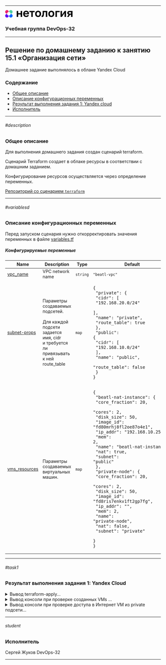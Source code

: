 
---
<img src="../Netology.png" height="24px"/>

### Учебная группа DevOps-32

---

## Решение по домашнему заданию к занятию 15.1 «Организация сети»

Домашнее задание выполнялось в облаке Yandex Cloud

### Содержание

- [Общее описание](#description) 
- [Описание конфигурационных переменных](#variablesd)
- [Результат выполнения задания 1: Yandex cloud](#task1)
- [Исполнитель](#student)


---

###### #description
### Общее описание

Для выполнения домашнего задания создан сценарий terraform.

Сценарий Terraform создает в облаке ресурсы в соответствии с домашним заданием.

Конфигурирование ресурсов осуществляется через определение переменных.

[Репозиторий со сценарием `terraform`](./)

---

###### #variablesd
### Описание конфигурационных переменных

Перед запуском сценария нужно откорректировать значения переменных в файле [variables.tf](./variables.tf) 

##### Конфигурируемые переменные

| Name | Description                                                                                                                       | Type | Default | Required |
|------|-----------------------------------------------------------------------------------------------------------------------------------|------|---------|:--------:|
| <a name="input_vpc_name"></a> [vpc\_name](#input\_vpc\_name) | VPC network name                                                                                                                  | `string` | `"beatl-vpc"` |   yes    |
| <a name="input_subnet-props"></a> [subnet-props](#input\_subnet-props) | Параметры создаваемых подсетей. <br> <br> Для каждой подсети задается имя, cidr <br> и требуется ли привязывать к ней route_table | `map` | <pre>{<br>  "private": {<br>    "cidr": [<br>      "192.168.20.0/24"<br>    ],<br>    "name": "private",<br>    "route_table": true<br>  },<br>  "public": {<br>    "cidr": [<br>      "192.168.10.0/24"<br>    ],<br>    "name": "public",<br>    "route_table": false<br>  }<br>}</pre> |   yes    |
| <a name="input_vms_resources"></a> [vms\_resources](#input\_vms\_resources) | Параметры создаваемых виртуальных машин.                                                                                          | `map` | <pre>{<br>  "beatl-nat-instance": {<br>    "core_fraction": 20,<br>    "cores": 2,<br>    "disk_size": 50,<br>    "image_id": "fd80mrhj8fl2oe87o4e1",<br>    "ip_addr": "192.168.10.254",<br>    "mem": 2,<br>    "name": "beatl-nat-instance",<br>    "nat": true,<br>    "subnet": "public"<br>  },<br>  "private-node": {<br>    "core_fraction": 20,<br>    "cores": 2,<br>    "disk_size": 50,<br>    "image_id": "fd8ris7enkv1ft2gp7fg",<br>    "ip_addr": "",<br>    "mem": 2,<br>    "name": "private-node",<br>    "nat": false,<br>    "subnet": "private"<br>  }<br>}</pre> |   yes    |

---

###### #task1
### Результат выполнения задания 1: Yandex Cloud

<details>
    <summary> Вывод terraform-apply...  </summary>

```
beatl@Sirius:~/homeworks/clopro/15.1$ terraform apply

Terraform used the selected providers to generate the following execution plan. Resource actions are indicated with the following symbols:
  + create

Terraform will perform the following actions:

  # yandex_compute_instance.beatl_vm["beatl-nat-instance"] will be created
  + resource "yandex_compute_instance" "beatl_vm" {
      + allow_stopping_for_update = true
      + created_at                = (known after apply)
      + folder_id                 = (known after apply)
      + fqdn                      = (known after apply)
      + gpu_cluster_id            = (known after apply)
      + hostname                  = "beatl-nat-instance"
      + id                        = (known after apply)
      + maintenance_grace_period  = (known after apply)
      + maintenance_policy        = (known after apply)
      + metadata                  = {
          + "ssh-keys" = <<-EOT
                ubuntu:ssh-ed25519 XXXXXXXXXXXXXXXXXXXXXXXXXXXXXXXXXXXXXXXXXXXXXXXXXXXXXXXXXXXXXXXXXXXXXXXXXX
            EOT
        }
      + name                      = "beatl-nat-instance"
      + network_acceleration_type = "standard"
      + platform_id               = "standard-v1"
      + service_account_id        = (known after apply)
      + status                    = (known after apply)
      + zone                      = (known after apply)

      + boot_disk {
          + auto_delete = true
          + device_name = (known after apply)
          + disk_id     = (known after apply)
          + mode        = (known after apply)

          + initialize_params {
              + block_size  = (known after apply)
              + description = (known after apply)
              + image_id    = "fd80mrhj8fl2oe87o4e1"
              + name        = (known after apply)
              + size        = 50
              + snapshot_id = (known after apply)
              + type        = "network-hdd"
            }
        }

      + network_interface {
          + index              = (known after apply)
          + ip_address         = "192.168.10.254"
          + ipv4               = true
          + ipv6               = (known after apply)
          + ipv6_address       = (known after apply)
          + mac_address        = (known after apply)
          + nat                = true
          + nat_ip_address     = (known after apply)
          + nat_ip_version     = (known after apply)
          + security_group_ids = (known after apply)
          + subnet_id          = (known after apply)
        }

      + resources {
          + core_fraction = 20
          + cores         = 2
          + memory        = 2
        }

      + scheduling_policy {
          + preemptible = true
        }
    }

  # yandex_compute_instance.beatl_vm["private-node"] will be created
  + resource "yandex_compute_instance" "beatl_vm" {
      + allow_stopping_for_update = true
      + created_at                = (known after apply)
      + folder_id                 = (known after apply)
      + fqdn                      = (known after apply)
      + gpu_cluster_id            = (known after apply)
      + hostname                  = "private-node"
      + id                        = (known after apply)
      + maintenance_grace_period  = (known after apply)
      + maintenance_policy        = (known after apply)
      + metadata                  = {
          + "ssh-keys" = <<-EOT
                ubuntu:ssh-ed25519 XXXXXXXXXXXXXXXXXXXXXXXXXXXXXXXXXXXXXXXXXXXXXXXXXXXXXXXXXXXXXXXXXXXXXXXXXXXXXXX
            EOT
        }
      + name                      = "private-node"
      + network_acceleration_type = "standard"
      + platform_id               = "standard-v1"
      + service_account_id        = (known after apply)
      + status                    = (known after apply)
      + zone                      = (known after apply)

      + boot_disk {
          + auto_delete = true
          + device_name = (known after apply)
          + disk_id     = (known after apply)
          + mode        = (known after apply)

          + initialize_params {
              + block_size  = (known after apply)
              + description = (known after apply)
              + image_id    = "fd8ris7enkv1ft2gp7fg"
              + name        = (known after apply)
              + size        = 50
              + snapshot_id = (known after apply)
              + type        = "network-hdd"
            }
        }

      + network_interface {
          + index              = (known after apply)
          + ip_address         = (known after apply)
          + ipv4               = true
          + ipv6               = (known after apply)
          + ipv6_address       = (known after apply)
          + mac_address        = (known after apply)
          + nat                = false
          + nat_ip_address     = (known after apply)
          + nat_ip_version     = (known after apply)
          + security_group_ids = (known after apply)
          + subnet_id          = (known after apply)
        }

      + resources {
          + core_fraction = 20
          + cores         = 2
          + memory        = 2
        }

      + scheduling_policy {
          + preemptible = true
        }
    }

  # yandex_vpc_network.beatl-net will be created
  + resource "yandex_vpc_network" "beatl-net" {
      + created_at                = (known after apply)
      + default_security_group_id = (known after apply)
      + folder_id                 = (known after apply)
      + id                        = (known after apply)
      + labels                    = (known after apply)
      + name                      = "beatl-vpc"
      + subnet_ids                = (known after apply)
    }

  # yandex_vpc_route_table.nat-instance-route will be created
  + resource "yandex_vpc_route_table" "nat-instance-route" {
      + created_at = (known after apply)
      + folder_id  = (known after apply)
      + id         = (known after apply)
      + labels     = (known after apply)
      + name       = "nat-instance-route"
      + network_id = (known after apply)

      + static_route {
          + destination_prefix = "0.0.0.0/0"
          + next_hop_address   = "192.168.10.254"
            # (1 unchanged attribute hidden)
        }
    }

  # yandex_vpc_subnet.beatl-subnet["private"] will be created
  + resource "yandex_vpc_subnet" "beatl-subnet" {
      + created_at     = (known after apply)
      + folder_id      = (known after apply)
      + id             = (known after apply)
      + labels         = (known after apply)
      + name           = "private"
      + network_id     = (known after apply)
      + route_table_id = (known after apply)
      + v4_cidr_blocks = [
          + "192.168.20.0/24",
        ]
      + v6_cidr_blocks = (known after apply)
      + zone           = "ru-central1-a"
    }

  # yandex_vpc_subnet.beatl-subnet["public"] will be created
  + resource "yandex_vpc_subnet" "beatl-subnet" {
      + created_at     = (known after apply)
      + folder_id      = (known after apply)
      + id             = (known after apply)
      + labels         = (known after apply)
      + name           = "public"
      + network_id     = (known after apply)
      + v4_cidr_blocks = [
          + "192.168.10.0/24",
        ]
      + v6_cidr_blocks = (known after apply)
      + zone           = "ru-central1-a"
    }

Plan: 6 to add, 0 to change, 0 to destroy.

Changes to Outputs:
  + NAT_public_IP = (known after apply)
  + Private_VM_IP = (known after apply)

Do you want to perform these actions?
  Terraform will perform the actions described above.
  Only 'yes' will be accepted to approve.

  Enter a value: yes

yandex_vpc_network.beatl-net: Creating...
yandex_vpc_network.beatl-net: Creation complete after 1s [id=enpirq0msb12cbv6aim5]
yandex_vpc_route_table.nat-instance-route: Creating...
yandex_vpc_route_table.nat-instance-route: Creation complete after 1s [id=enpe3vmi7p86eu11ii4m]
yandex_vpc_subnet.beatl-subnet["private"]: Creating...
yandex_vpc_subnet.beatl-subnet["public"]: Creating...
yandex_vpc_subnet.beatl-subnet["private"]: Creation complete after 1s [id=e9b52a6nbqr2p32e3j0a]
yandex_vpc_subnet.beatl-subnet["public"]: Creation complete after 2s [id=e9bqlhp0ag6mgclroo80]
yandex_compute_instance.beatl_vm["beatl-nat-instance"]: Creating...
yandex_compute_instance.beatl_vm["private-node"]: Creating...
yandex_compute_instance.beatl_vm["private-node"]: Still creating... [10s elapsed]
yandex_compute_instance.beatl_vm["beatl-nat-instance"]: Still creating... [10s elapsed]
yandex_compute_instance.beatl_vm["private-node"]: Still creating... [20s elapsed]
yandex_compute_instance.beatl_vm["beatl-nat-instance"]: Still creating... [20s elapsed]
yandex_compute_instance.beatl_vm["private-node"]: Still creating... [30s elapsed]
yandex_compute_instance.beatl_vm["beatl-nat-instance"]: Still creating... [30s elapsed]
yandex_compute_instance.beatl_vm["private-node"]: Creation complete after 31s [id=fhmb76i957ol1efdb15k]
yandex_compute_instance.beatl_vm["beatl-nat-instance"]: Still creating... [40s elapsed]
yandex_compute_instance.beatl_vm["beatl-nat-instance"]: Still creating... [50s elapsed]
yandex_compute_instance.beatl_vm["beatl-nat-instance"]: Still creating... [1m0s elapsed]
yandex_compute_instance.beatl_vm["beatl-nat-instance"]: Creation complete after 1m2s [id=fhml0iu3d17tubfdrbek]

Apply complete! Resources: 6 added, 0 changed, 0 destroyed.

Outputs:

NAT_public_IP = "84.201.135.160"
Private_VM_IP = "192.168.20.25"
```

</details>

<details>
    <summary> Вывод консоли при проверке созданных VMs ...  </summary>

```
beatl@Sirius:~/homeworks/clopro/15.1$ yc compute instance list
+----------------------+--------------------+---------------+---------+----------------+----------------+
|          ID          |        NAME        |    ZONE ID    | STATUS  |  EXTERNAL IP   |  INTERNAL IP   |
+----------------------+--------------------+---------------+---------+----------------+----------------+
| fhmb76i957ol1efdb15k | private-node       | ru-central1-a | RUNNING |                | 192.168.20.25  |
| fhml0iu3d17tubfdrbek | beatl-nat-instance | ru-central1-a | RUNNING | 84.201.135.160 | 192.168.10.254 |
+----------------------+--------------------+---------------+---------+----------------+----------------+

There is a new yc version '0.125.0' available. Current version: '0.121.0'.
See release notes at https://cloud.yandex.ru/docs/cli/release-notes
You can install it by running the following command in your shell:
        $ yc components update
```
</details>

<details>
    <summary> Вывод консоли при проверке доступа в Интернет VM из private подсети...  </summary>

```
beatl@Sirius:~/homeworks/clopro/15.1$ ssh -J ubuntu@84.201.135.160 ubuntu@192.168.20.25

The authenticity of host '84.201.135.160 (84.201.135.160)' can't be established.
ED25519 key fingerprint is SHA256:KYzvfCqW7Kj+ZBH/7WF+FCYMCaoKgdrrzrrX61968cQ.
This key is not known by any other names
Are you sure you want to continue connecting (yes/no/[fingerprint])? yes
Warning: Permanently added '84.201.135.160' (ED25519) to the list of known hosts.
The authenticity of host '192.168.20.25 (<no hostip for proxy command>)' can't be established.
ED25519 key fingerprint is SHA256:FcNWtvM2oFg0iKBPSQ8HCFFrj0cCHsuvy1GCWXhEziw.
This key is not known by any other names
Are you sure you want to continue connecting (yes/no/[fingerprint])? yes
Warning: Permanently added '192.168.20.25' (ED25519) to the list of known hosts.
Welcome to Ubuntu 18.04.6 LTS (GNU/Linux 4.15.0-112-generic x86_64)

 * Documentation:  https://help.ubuntu.com
 * Management:     https://landscape.canonical.com
 * Support:        https://ubuntu.com/pro

The programs included with the Ubuntu system are free software;
the exact distribution terms for each program are described in the
individual files in /usr/share/doc/*/copyright.

Ubuntu comes with ABSOLUTELY NO WARRANTY, to the extent permitted by
applicable law.

To run a command as administrator (user "root"), use "sudo <command>".
See "man sudo_root" for details.

ubuntu@private-node:~$ ping aliexpress.com

PING aliexpress.com (47.246.173.237) 56(84) bytes of data.
64 bytes from 47.246.173.237 (47.246.173.237): icmp_seq=1 ttl=78 time=291 ms
64 bytes from 47.246.173.237 (47.246.173.237): icmp_seq=2 ttl=78 time=289 ms
64 bytes from 47.246.173.237 (47.246.173.237): icmp_seq=3 ttl=78 time=290 ms
64 bytes from 47.246.173.237 (47.246.173.237): icmp_seq=4 ttl=78 time=291 ms
64 bytes from 47.246.173.237 (47.246.173.237): icmp_seq=5 ttl=78 time=290 ms
^C
--- aliexpress.com ping statistics ---
5 packets transmitted, 5 received, 0% packet loss, time 4005ms
rtt min/avg/max/mdev = 289.892/290.563/291.176/0.692 ms

ubuntu@private-node:~$ nslookup google.com

Server:         127.0.0.53
Address:        127.0.0.53#53

Non-authoritative answer:
Name:   google.com
Address: 209.85.233.113
Name:   google.com
Address: 209.85.233.139
Name:   google.com
Address: 209.85.233.138
Name:   google.com
Address: 209.85.233.100
Name:   google.com
Address: 209.85.233.102
Name:   google.com
Address: 209.85.233.101
Name:   google.com
Address: 2a00:1450:4010:c0e::8a
Name:   google.com
Address: 2a00:1450:4010:c0e::8b
Name:   google.com
Address: 2a00:1450:4010:c0e::71
Name:   google.com
Address: 2a00:1450:4010:c0e::66

ubuntu@private-node:~$ curl -I ozon.ru

HTTP/1.1 301 Moved Permanently
Date: Mon, 27 May 2024 16:17:54 GMT
Content-Type: text/html
Content-Length: 167
Connection: keep-alive
Cache-Control: max-age=3600
Expires: Mon, 27 May 2024 17:17:54 GMT
Location: https://ozon.ru/
Set-Cookie: __cf_bm=OlOEECQnUonozzLXqRQtnV9fLgTykT_2WD.y7Y6iFr4-1716826674-1.0.1.1-dnTMH4TVUG7bASE9iJGHtHg7LYCh4krgfnmcfdXABcWcpjzBa8pkY7hEHgiIZh8EUiCpZWod6MsRGtBVzW14cw; path=/; expires=Mon, 27-May-24 16:47:54 GMT; domain=.ozon.ru; HttpOnly
Server: cloudflare
CF-RAY: 88a75159eed29e27-DME
alt-svc: h3=":443"; ma=86400

ubuntu@private-node:~$ curl ifconfig.co

84.201.135.160

ubuntu@private-node:~$ exit
logout
Connection to 192.168.20.25 closed.
```
</details>

---

###### student
### Исполнитель

Сергей Жуков DevOps-32

---